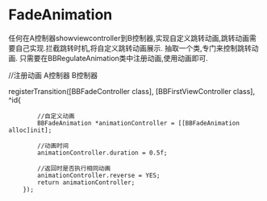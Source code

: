 # FadeAnimation
任何在A控制器showviewcontroller到B控制器,实现自定义跳转动画,跳转动画需要自己实现.拦截跳转时机,将自定义跳转动画展示.
抽取一个类,专门来控制跳转动画.
只需要在BBRegulateAnimation类中注册动画,使用动画即可.
 
  //注册动画          A控制器                   B控制器
  
  registerTransition([BBFadeController class], [BBFirstViewController class], ^id<UIViewControllerAnimatedTransitioning>{
           
            //自定义动画
            BBFadeAnimation *animationController = [[BBFadeAnimation alloc]init];
           
            //动画时间
            animationController.duration = 0.5f;
            
            //返回时是否执行相同动画
            animationController.reverse = YES;
            return animationController;
        });


